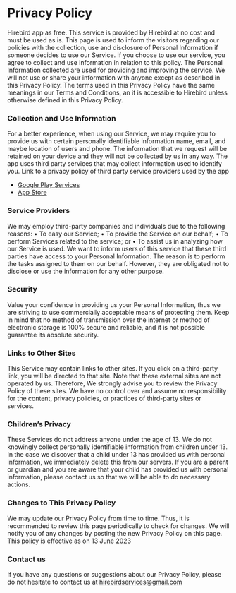 # Privacy Policy #

Hirebird app as free. This service is provided by Hirebird at no cost and must be used as is.
This page is used to inform the visitors regarding our policies with the collection, use and disclosure of Personal Information if someone decides to use our Service.
If you choose to use our service, you agree to collect and use information in relation to this policy. The Personal Information collected are used for providing and improving the service. We will not use or share your information with anyone except as described in this Privacy Policy.
The terms used in this Privacy Policy have the same meanings in our Terms and Conditions, an it is accessible to Hirebird unless otherwise defined in this Privacy Policy.

### Collection and Use Information ###

For a better experience, when using our Service, we may require you to provide us with certain personally identifiable information name, email, and maybe location of users and phone. The information that we request will be retained on your device and they will not be collected by us in any way.
The app uses third party services that may collect information used to identify you.
Link to a privacy policy of third party service providers used by the app

* [Google Play Services](https://policies.google.com/privacy)
* [App Store](https://www.apple.com/legal/privacy/br/)


### Service Providers ###

We may employ third-party companies and individuals due to the following reasons:
•	To easy our Service;
•	To provide the Service on our behalf;
•	To perform Services related to the service; or
•	To assist us in analyzing how our Service is used.
We want to inform users of this service that these third parties have access to your Personal Information. The reason is to perform the tasks assigned to them on our behalf. However, they are obligated not to disclose or use the information for any other purpose.


### Security ###

Value your confidence in providing us your Personal Information, thus we are striving to use commercially acceptable means of protecting them. Keep in mind that no method of transmission over the internet or method of electronic storage is 100% secure and reliable, and it is not possible guarantee its absolute security.

### Links to Other Sites ###

This Service may contain links to other sites. If you click on a third-party link, you will be directed to that site. Note that these external sites are not operated by us. Therefore, We strongly advise you to review the Privacy Policy of these sites. We have no control over and assume no responsibility for the content, privacy policies, or practices of third-party sites or services.

### Children’s Privacy ###

These Services do not address anyone under the age of 13. We do not knowingly collect personally identifiable information from children under 13. In the case we discover that a child under 13 has provided us with personal information, we immediately delete this from our servers. If you are a parent or guardian and you are aware that your child has provided us with personal information, please contact us so that we will be able to do necessary actions.

### Changes to This Privacy Policy ###

We may update our Privacy Policy from time to time. Thus, it is recommended to review this page periodically to check for changes. We will notify you of any changes by posting the new Privacy Policy on this page.
This policy is effective as on 13 June 2023 

### Contact us ###

If you have any questions or suggestions about our Privacy Policy, please do not hesitate to contact us at hirebirdservices@gmail.com


